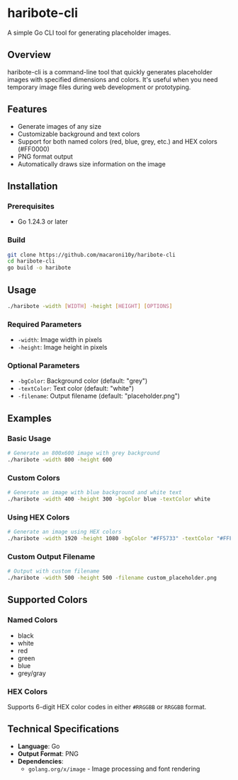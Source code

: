 # haribote-cli

A simple Go CLI tool for generating placeholder images.

## Overview

haribote-cli is a command-line tool that quickly generates placeholder images with specified dimensions and colors. It's useful when you need temporary image files during web development or prototyping.

## Features

- Generate images of any size
- Customizable background and text colors
- Support for both named colors (red, blue, grey, etc.) and HEX colors (#FF0000)
- PNG format output
- Automatically draws size information on the image

## Installation

### Prerequisites

- Go 1.24.3 or later

### Build

```bash
git clone https://github.com/macaroni10y/haribote-cli
cd haribote-cli
go build -o haribote
```

## Usage

```bash
./haribote -width [WIDTH] -height [HEIGHT] [OPTIONS]
```

### Required Parameters

- `-width`: Image width in pixels
- `-height`: Image height in pixels

### Optional Parameters

- `-bgColor`: Background color (default: "grey")
- `-textColor`: Text color (default: "white")
- `-filename`: Output filename (default: "placeholder.png")

## Examples

### Basic Usage

```bash
# Generate an 800x600 image with grey background
./haribote -width 800 -height 600
```

### Custom Colors

```bash
# Generate an image with blue background and white text
./haribote -width 400 -height 300 -bgColor blue -textColor white
```

### Using HEX Colors

```bash
# Generate an image using HEX colors
./haribote -width 1920 -height 1080 -bgColor "#FF5733" -textColor "#FFFFFF"
```

### Custom Output Filename

```bash
# Output with custom filename
./haribote -width 500 -height 500 -filename custom_placeholder.png
```

## Supported Colors

### Named Colors

- black
- white
- red
- green
- blue
- grey/gray

### HEX Colors

Supports 6-digit HEX color codes in either `#RRGGBB` or `RRGGBB` format.

## Technical Specifications

- **Language**: Go
- **Output Format**: PNG
- **Dependencies**: 
  - `golang.org/x/image` - Image processing and font rendering
